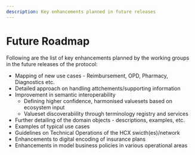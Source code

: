 ```yaml
---
description: Key enhancements planned in future releases
---
```


# Future Roadmap

Following are the list of key enhancements planned by the working groups in the future releases of the protocol:

* Mapping of new use cases - Reimbursement, OPD, Pharmacy, Diagnostics etc.&#x20;
* Detailed approach on handling attchements/supporting information&#x20;
* Improvement in semantic interoperability&#x20;
  * Defining higher confidence, harmonised valuesets based on ecosystem input
  * Valueset discoverabiility through terminology registry and services&#x20;
* Further detailing of the domain objects - descriptions, examples, etc.
* Examples of typical use cases
* Guidelines on Technical Operations of the HCX swicth(es)/network
* Enhancements to digital encoding of insurance plans
* Enhancements in model business policies in various operational areas

